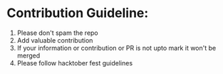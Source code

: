 # Contribution Guideline:
1. Please don't spam the repo
2. Add valuable contribution
3. If your information or contribution or PR is not upto mark it won't be merged
4. Please follow hacktober fest guidelines
